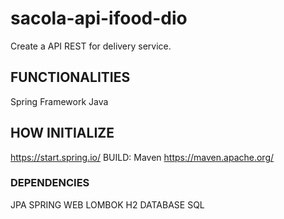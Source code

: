 # sacola-api-ifood-dio
Create a API REST for delivery service. 

## FUNCTIONALITIES

Spring Framework
Java

## HOW INITIALIZE
https://start.spring.io/
BUILD: Maven https://maven.apache.org/

### DEPENDENCIES
JPA
SPRING WEB 
LOMBOK
H2 DATABASE SQL
